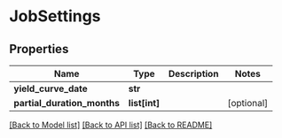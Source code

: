 # JobSettings

## Properties
Name | Type | Description | Notes
------------ | ------------- | ------------- | -------------
**yield_curve_date** | **str** |  | 
**partial_duration_months** | **list[int]** |  | [optional] 

[[Back to Model list]](../README.md#documentation-for-models) [[Back to API list]](../README.md#documentation-for-api-endpoints) [[Back to README]](../README.md)


